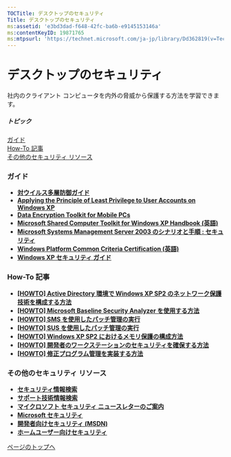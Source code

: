 ```yaml
---
TOCTitle: デスクトップのセキュリティ
Title: デスクトップのセキュリティ
ms:assetid: 'e3bd3dad-f648-42fc-ba6b-e9145153146a'
ms:contentKeyID: 19871765
ms:mtpsurl: 'https://technet.microsoft.com/ja-jp/library/Dd362819(v=TechNet.10)'
---
```


デスクトップのセキュリティ
==========================

社内のクライアント コンピュータを内外の脅威から保護する方法を学習できます。

##### トピック

[](#e6)[ガイド](#e6)  
[](#ewb)[How-To 記事](#ewb)  
[](#epc)[その他のセキュリティ リソース](#epc)  

### ガイド

-   [**対ウイルス多層防御ガイド**](http://www.microsoft.com/japan/technet/security/guidance/serversecurity/avdind_0.mspx)
-   [**Applying the Principle of Least Privilege to User Accounts on Windows XP**](https://technet.microsoft.com/ja-jp/library/6082a45f-a56c-1741-bebc-94ec86c5b1a6(v=TechNet.10))
-   [**Data Encryption Toolkit for Mobile PCs**](http://www.microsoft.com/japan/technet/security/guidance/clientsecurity/dataencryption/default.mspx)
-   [**Microsoft Shared Computer Toolkit for Windows XP Handbook (英語)**](http://technet.microsoft.com/en-us/library/bb490856.aspx)
-   [**Microsoft Systems Management Server 2003 のシナリオと手順 : セキュリティ**](http://www.microsoft.com/japan/technet/prodtechnol/sms/sms2003/security/spsecsms03/default.mspx)
-   [**Windows Platform Common Criteria Certification (英語)**](https://technet.microsoft.com/ja-jp/library/1529e877-2fc5-4eae-9c39-53accdbd191f(v=TechNet.10))
-   [**Windows XP セキュリティ ガイド**](https://technet.microsoft.com/ja-jp/library/d4015d3c-895a-45d7-af15-bf43d439ebfb(v=TechNet.10))

### How-To 記事

-   [**\[HOWTO\] Active Directory 環境で Windows XP SP2 のネットワーク保護技術を構成する方法**](https://technet.microsoft.com/ja-jp/library/b95d0f4a-e3a6-450b-b6b8-58514a8969eb(v=TechNet.10))
-   [**\[HOWTO\] Microsoft Baseline Security Analyzer を使用する方法**](http://msdn.microsoft.com/ja-jp/library/aa302360.aspx)
-   [**\[HOWTO\] SMS を使用したパッチ管理の実行**](https://technet.microsoft.com/ja-jp/library/a6155b99-0f37-450e-8ad0-221d891ec4d3(v=TechNet.10))
-   [**\[HOWTO\] SUS を使用したパッチ管理の実行**](https://technet.microsoft.com/ja-jp/library/f6e2cd08-58c7-485d-b187-d5f97d1b4cc8(v=TechNet.10))
-   [**\[HOWTO\] Windows XP SP2 におけるメモリ保護の構成方法**](https://technet.microsoft.com/ja-jp/library/3ad3cd19-e9e3-431b-9d34-e6b294ece35d(v=TechNet.10))
-   [**\[HOWTO\] 開発者のワークステーションのセキュリティを確保する方法**](http://msdn.microsoft.com/ja-jp/library/aa302367.aspx)
-   [**\[HOWTO\] 修正プログラム管理を実装する方法**](http://msdn.microsoft.com/ja-jp/library/aa302364.aspx)

### その他のセキュリティ リソース

-   [**セキュリティ情報検索**](http://www.microsoft.com/japan/technet/security/current.aspx)
-   [**サポート技術情報検索**](http://support.microsoft.com/search/)
-   [**マイクロソフト セキュリティ ニュースレターのご案内**](http://www.microsoft.com/japan/technet/security/secnews/default.mspx)
-   [**Microsoft セキュリティ**](http://www.microsoft.com/japan/security/)
-   [**開発者向けセキュリティ (MSDN)**](http://msdn.microsoft.com/ja-jp/security/default.aspx)
-   [**ホームユーザー向けセキュリティ**](http://www.microsoft.com/japan/athome/security/default.mspx)

[](#mainsection)[ページのトップへ](#mainsection)
